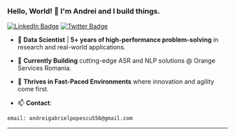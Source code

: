 ### Hello, World! 👋 I'm Andrei and I build things.

[![LinkedIn Badge](https://img.shields.io/badge/-LinkedIn-0e76a8?style=flat-square&logo=Linkedin&logoColor=white)](https://www.linkedin.com/in/andrei-gabriel-popescu/)
[![Twitter Badge](https://img.shields.io/badge/-Twitter-00acee?style=flat-square&logo=Twitter&logoColor=white)](https://twitter.com/popescuaaa)

- 🔭 **Data Scientist** | **5+ years of high-performance problem-solving** in research and real-world applications.
- 🌱 **Currently Building** cutting-edge ASR and NLP solutions @ Orange Services Romania.
- 🚀 **Thrives in Fast-Paced Environments** where innovation and agility come first.

- 📫 **Contact**:

```bash
email: andreigabrielpopescu556@gmail.com
```
---





